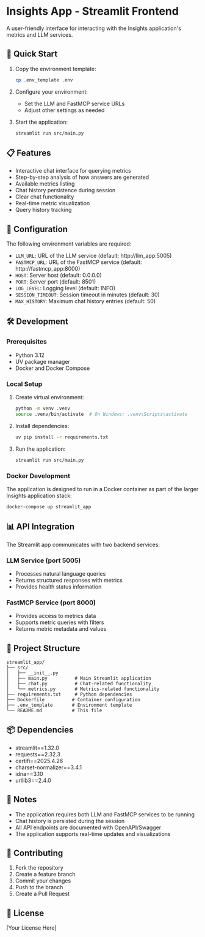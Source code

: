 # Insights App - Streamlit Frontend

A user-friendly interface for interacting with the Insights application's metrics and LLM services.

## 🚀 Quick Start

1. Copy the environment template:
   ```bash
   cp .env_template .env
   ```

2. Configure your environment:
   - Set the LLM and FastMCP service URLs
   - Adjust other settings as needed

3. Start the application:
   ```bash
   streamlit run src/main.py
   ```

## 📋 Features

- Interactive chat interface for querying metrics
- Step-by-step analysis of how answers are generated
- Available metrics listing
- Chat history persistence during session
- Clear chat functionality
- Real-time metric visualization
- Query history tracking

## 🔧 Configuration

The following environment variables are required:

- `LLM_URL`: URL of the LLM service (default: http://llm_app:5005)
- `FASTMCP_URL`: URL of the FastMCP service (default: http://fastmcp_app:8000)
- `HOST`: Server host (default: 0.0.0.0)
- `PORT`: Server port (default: 8501)
- `LOG_LEVEL`: Logging level (default: INFO)
- `SESSION_TIMEOUT`: Session timeout in minutes (default: 30)
- `MAX_HISTORY`: Maximum chat history entries (default: 50)

## 🛠️ Development

### Prerequisites
- Python 3.12
- UV package manager
- Docker and Docker Compose

### Local Setup
1. Create virtual environment:
   ```bash
   python -m venv .venv
   source .venv/bin/activate  # On Windows: .venv\Scripts\activate
   ```

2. Install dependencies:
   ```bash
   uv pip install -r requirements.txt
   ```

3. Run the application:
   ```bash
   streamlit run src/main.py
   ```

### Docker Development
The application is designed to run in a Docker container as part of the larger Insights application stack:

```bash
docker-compose up streamlit_app
```

## 📊 API Integration

The Streamlit app communicates with two backend services:

### LLM Service (port 5005)
- Processes natural language queries
- Returns structured responses with metrics
- Provides health status information

### FastMCP Service (port 8000)
- Provides access to metrics data
- Supports metric queries with filters
- Returns metric metadata and values

## 📁 Project Structure

```
streamlit_app/
├── src/
│   ├── __init__.py
│   ├── main.py          # Main Streamlit application
│   ├── chat.py          # Chat-related functionality
│   └── metrics.py       # Metrics-related functionality
├── requirements.txt     # Python dependencies
├── Dockerfile          # Container configuration
├── .env_template       # Environment template
└── README.md           # This file
```

## 📦 Dependencies

- streamlit==1.32.0
- requests==2.32.3
- certifi==2025.4.26
- charset-normalizer==3.4.1
- idna==3.10
- urllib3==2.4.0

## 📝 Notes
- The application requires both LLM and FastMCP services to be running
- Chat history is persisted during the session
- All API endpoints are documented with OpenAPI/Swagger
- The application supports real-time updates and visualizations

## 🤝 Contributing

1. Fork the repository
2. Create a feature branch
3. Commit your changes
4. Push to the branch
5. Create a Pull Request

## 📄 License

[Your License Here]
